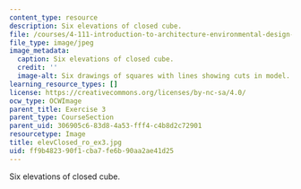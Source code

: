 ```yaml
---
content_type: resource
description: Six elevations of closed cube.
file: /courses/4-111-introduction-to-architecture-environmental-design-spring-2014/ff9b482390f1cba7fe6b90aa2ae41d25_elevClosed_ro_ex3.jpg
file_type: image/jpeg
image_metadata:
  caption: Six elevations of closed cube.
  credit: ''
  image-alt: Six drawings of squares with lines showing cuts in model.
learning_resource_types: []
license: https://creativecommons.org/licenses/by-nc-sa/4.0/
ocw_type: OCWImage
parent_title: Exercise 3
parent_type: CourseSection
parent_uid: 306905c6-83d8-4a53-fff4-c4b8d2c72901
resourcetype: Image
title: elevClosed_ro_ex3.jpg
uid: ff9b4823-90f1-cba7-fe6b-90aa2ae41d25
---
```

Six elevations of closed cube.